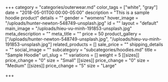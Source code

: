 +++
category = "categories/outerwear.md"
color_tags = ["white", "gray"]
date = "2018-05-01T00:00:00-05:00"
description = "This is a sample hoodie product"
details = ""
gender = "womens"
hover_image = "/uploads/hunter-newton-548749-unsplash.jpg"
id = ""
layout = "default"
main_image = "/uploads/hieu-vu-minh-191853-unsplash.jpg"
meta_description = ""
meta_title = ""
price = 50
product_gallery = ["/uploads/hunter-newton-548749-unsplash.jpg", "/uploads/hieu-vu-minh-191853-unsplash.jpg"]
related_products = []
sale_price = ""
shipping_details = ""
social_image = ""
subcategory = "subcategories/hoodies.md"
title = "Sample Hoodie"
url_slug = ""
variations = []
weight = 5
[[sizes]]
price_change = "0"
size = "Small"
[[sizes]]
price_change = "0"
size = "Medium"
[[sizes]]
price_change = "5"
size = "Large"

+++
